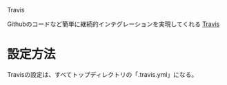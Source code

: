 Travis

Githubのコードなど簡単に継続的インテグレーションを実現してくれる
[Travis](https://travis-ci.org/)

# 設定方法
Travisの設定は、すべてトップディレクトリの「.travis.yml」になる。

